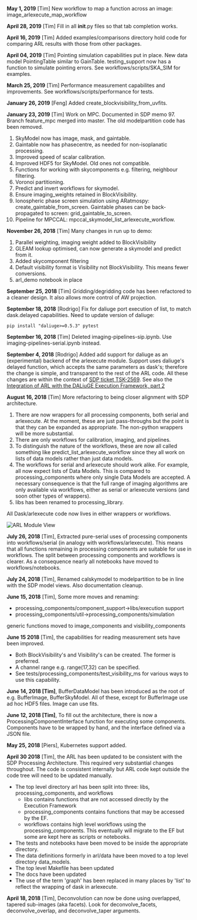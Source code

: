 **May 1, 2019** [Tim] New workflow to map a function across an image: image_arlexecute_map_workflow

**April 28, 2019** [Tim] Fill in all __init__.py files so that tab completion works.

**April 16, 2019** [Tim] Added examples/comparisons directory hold code for comparing ARL results with those from 
other packages.

**April 04, 2019** [Tim] Pointing simulation capabilities put in place. New data model PointingTable similar to 
GainTable. testing_support now has a function to simulate pointing errors. See workflows/scripts/SKA_SIM for examples.

**March 25, 2019** [Tim] Performance measurement capabilites and improvements. See workflows/scripts/performance for 
tests.

**January 26, 2019** [Feng] Added create_blockvisibility_from_uvfits.

**January 23, 2019** [Tim] Work on MPC. Documented in SDP memo 97.
Branch feature_mpc merged into master. The old modelpartition code has
been removed.
1. SkyModel now has image, mask, and gaintable.
2. Gaintable now has phasecentre, as needed for non-isoplanatic 
processing.
3. Improved speed of scalar calibration.
4. Improved HDF5 for SkyModel. Old ones not compatible.
5. Functions for working with skycomponents e.g. filtering, 
neighbour filtering.
6. Voronoi partitioning.
7. Predict and invert workflows for skymodel.
8. Ensure imaging_weights retained in BlockVisibility.
9. Ionospheric phase screen simulation using 
ARatmospy: create_gaintable_from_screen. Gaintable phases can be 
back-propagated to screen: grid_gaintable_to_screen.
10. Pipeline for MPCCAL: mpccal_skymodel_list_arlexecute_workflow.

**November 26, 2018** [Tim] Many changes in run up to demo:
1. Parallel weighting, imaging weight added to BlockVisibility
2. GLEAM lookup optimised, can now generate a skymodel and predict from it.
3. Added skycomponent filtering
4. Default visibility format is Visibility not BlockVisibility. This means fewer conversions.
5. arl_demo notebook in place

**September 25, 2018** [Tim] Gridding/degridding code has been refactored to a cleaner design. It also allows more 
control of AW projection.

**September 18, 2018** [Rodrigo] Fix for daliuge port execution of list, to match dask.delayed capabilities. Need to
update version of daliuge:

    pip install "daliuge>=0.5.3" pytest

**September 16, 2018** [Tim] Deleted imaging-pipelines-sip.ipynb. Use imaging-pipelines-serial.ipynb instead.

**September 4, 2018** [Rodrigo]  Added add support for daliuge as an (experimental) backend of the arlexecute module. 
Support uses daliuge's delayed function, which accepts the same parameters as dask's; therefore the change is simple, 
and transparent to the rest of the ARL code. All these changes are within the context of [SDP ticket 
TSK-2569](https://jira.ska-sdp.org/browse/TSK-2569). See also the 
[Integration of ARL with the DALiuGE Execution Framework, part 2](https://confluence.ska-sdp.org/display/WBS/Integration+of+ARL+with+the+DALiuGE+Execution+Framework%2C+part+2)

**August 16, 2018** [Tim] More refactoring to being closer alignment with SDP architecture.
1. There are now wrappers for all processing components, both serial and 
arlexecute. At the moment, these are just pass-throughs but the point is that they can
be expanded as appropriate. The non-python wrappers will be more substantial.
2. There are only workflows for calibration, imaging, and pipelines.
3. To distinguish the nature of the workflows, these are now all called something like
predict_list_arlexecute_workflow since they all work on lists of data models rather 
than just data models.
4. The workflows for serial and arlexecute should work alike. For example, all now 
expect lists of Data Models. This is compared to processing_components
where only single Data Models are accepted. A necessary consequence is
that the full range of imaging algorithms are only available via 
workflows, either as serial or arlexecute versions (and soon other
types of wrappers).
5. libs has been renamed to processing_library.

All Dask/arlexecute code now lives in either wrappers or workflows.

![ARL Module View](./docs/ARL_Module_View.png)


**July 26, 2018** [Tim], Extracted pure-serial uses of processing components 
into workflows/serial (in analogy with workflows/arlexecute). This means that
all functions remaining in processing components are suitable for use in
workflows. The split between processing components and workflows is clearer.
As a consequence nearly all notebooks have moved to workflows/notebooks.

**July 24, 2018** [Tim], Renamed calskymodel to modelpartition to 
be in line with the SDP model views. Also documentation cleanup.

**June 15, 2018** [Tim], Some more moves and renaming:
* processing_components/component_support->libs/execution support
* processing_components/util->processing_components/simulation

generic functions moved to image_components and visibility_components

**June 15 2018** [Tim], the capabilities for reading measurement sets have been improved.
* Both BlockVisibility's and Visibility's can be created. The former is preferred.
* A channel range e.g. range(17,32) can be specified.
* See tests/processing_components/test_visibility_ms for various ways to use this capability.

**June 14, 2018 [Tim]**, BufferDataModel has been introduced as the root of e.g. BufferImage, BufferSkyModel. All of 
these, except for BufferImage use ad hoc HDF5 files. Image can use fits.

**June 12, 2018 [Tim]**, To fill out the architecture, there is now a ProcessingComponentInterface function for executing 
some components. Components have to be wrapped by hand, and the interface defined via a JSON file.

**May 25, 2018** [Piers], Kubernetes support added.

**April 30 2018** [Tim], the ARL has been updated to be consistent with the SDP Processing Architecture. This required 
very substantial changes throughout. The code is consistent internally but ARL code kept outside the code tree will 
need to be updated manually.

* The top level directory arl has been split into three: libs, processing_components, and workflows
    - libs contains functions that are not accessed directly by the Execution Framework
    - processing_components contains functions that may be accessed by the EF. 
    - workflows contains high level workflows using the processing_components. This eventually will migrate to the EF
     but some are kept here as scripts or notebooks.
* The tests and notebooks have been moved to be inside the appropriate directory.
* The data definitions formerly in arl/data have been moved to a top level directory data_models. 
* The top level Makefile has been updated
* The docs have been updated
* The use of the term 'graph' has been replaced in many places by 'list' to reflect the wrapping of dask in 
arlexecute.

**April 18, 2018** [Tim], Deconvolution can now be done using overlapped, tapered sub-images (aka facets).
Look for deconvolve_facets, deconvolve_overlap, and deconvolve_taper arguments.

